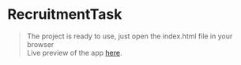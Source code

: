 # RecruitmentTask

> The project is ready to use, just open the index.html file in your browser<br/>
> Live preview of the app [here](https://www.kodujemy.eu/RecruitmentTask/index.html).

